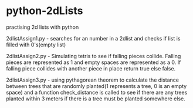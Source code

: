 # python-2dLists
practising 2d lists with python 

2dlistAssign1.py - searches for an number in a 2dlist and checks if list is filled with 0's(empty list)

2dlistAssign2.py - Simulating tetris to see if falling pieces collide. Falling pieces are represented as 1 and empty spaces are represented as a 0. If falling piece collides with another piece in place return true else false.

2dlistAssign3.py - using pythagorean theorem to calculate the distance between trees that are randomly planted(1 represents a tree, 0 is an empty space) and a function check_distance is called to see if there are any trees planted within 3 meters if there is a tree must be planted somewhere else.


